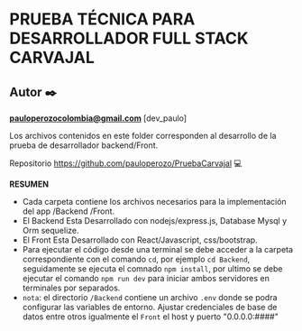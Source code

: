# PRUEBA TÉCNICA PARA DESARROLLADOR FULL STACK CARVAJAL

## Autor ✒️ 

**pauloperozocolombia@gmail.com** [dev_paulo]

Los archivos contenidos en este folder corresponden al desarrollo de la prueba de desarrollador backend/Front.

Repositorio https://github.com/pauloperozo/PruebaCarvajal 💻

**RESUMEN**

- Cada carpeta contiene los archivos necesarios para la implementación del app /Backend  /Front.
- El Backend Esta Desarrollado con nodejs/express.js, Database Mysql y Orm sequelize. 
- El Front Esta Desarrollado con React/Javascript, css/bootstrap. 
- Para ejecutar el código desde una terminal se debe acceder a la carpeta correspondiente con el comando `cd`, por ejemplo `cd Backend`, seguidamente se ejecuta el comnado `npm install`, por ultimo se debe ejecutar el comando `npm run dev` para iniciar ambos servidores en terminales por separados.
- `nota`: el directorio `/Backend` contiene un archivo `.env` donde se podra configurar las variables de entorno. Ajustar credenciales de base de datos entre otros igualmente el `Front` el host y puerto  "0.0.0.0:####" 